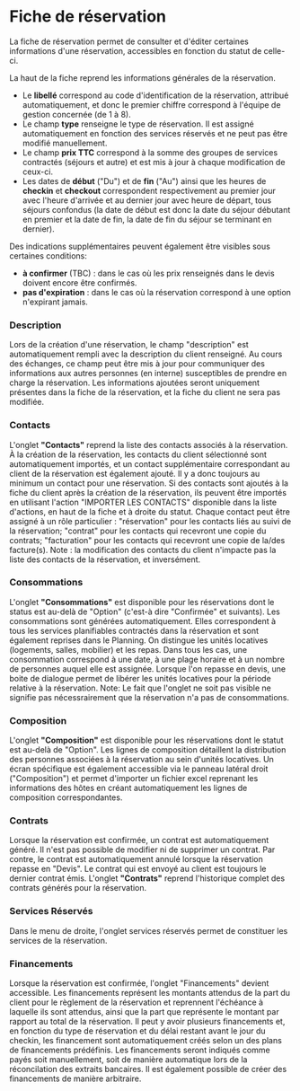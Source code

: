 # Fiche de réservation

La fiche de réservation permet de consulter et d'éditer certaines informations d'une réservation, accessibles en fonction du statut de celle-ci.


La haut de la fiche reprend les informations générales de la réservation.  
* Le **libellé** correspond au code d'identification de la réservation, attribué automatiquement, et donc le premier chiffre correspond à l'équipe de gestion concernée (de 1 à 8).  
* Le champ **type** renseigne le type de réservation. Il est assigné automatiquement en fonction des services réservés et ne peut pas être modifié manuellement.  
* Le champ **prix TTC** correspond à la somme des groupes de services contractés (séjours et autre) et est mis à jour à chaque modification de ceux-ci.  
* Les dates de **début** ("Du") et de **fin** ("Au") ainsi que les heures de **checkin** et **checkout** correspondent respectivement au premier jour avec l'heure d'arrivée et au dernier jour avec heure de départ, tous séjours confondus (la date de début est donc la date du séjour débutant en premier et la date de fin, la date de fin du séjour se terminant en dernier).  

Des indications supplémentaires peuvent également être visibles sous certaines conditions:  
* **à confirmer** (TBC) : dans le cas où les prix renseignés dans le devis doivent encore être confirmés.  
* **pas d'expiration** : dans le cas où la réservation correspond à une option n'expirant jamais.  

### Description
Lors de la création d'une réservation, le champ "description" est automatiquement rempli avec la description du client renseigné. Au cours des échanges, ce champ peut être mis à jour pour communiquer des informations aux autres personnes (en interne) susceptibles de prendre en charge la réservation.
Les informations ajoutées seront uniquement présentes dans la fiche de la réservation, et la fiche du client ne sera pas modifiée.


### Contacts
L'onglet **"Contacts"** reprend la liste des contacts associés à la réservation.
À la création de la réservation, les contacts du client sélectionné sont automatiquement importés, et un contact supplémentaire correspondant au client de la réservation est également ajouté.
Il y a donc toujours au minimum un contact pour une réservation.
Si des contacts sont ajoutés à la fiche du client après la création de la réservation, ils peuvent être importés en utilisant l'action "IMPORTER LES CONTACTS" disponible dans la liste d'actions, en haut de la fiche et à droite du statut.
Chaque contact peut être assigné à un rôle particulier : "réservation" pour les contacts liés au suivi de la réservation; "contrat" pour les contacts qui recevront une copie du contrats; "facturation" pour les contacts qui recevront une copie de la/des facture(s).
Note : la modification des contacts du client n'impacte pas la liste des contacts de la réservation, et inversément.

### Consommations
L'onglet **"Consommations"** est disponible pour les réservations dont le status est au-delà de "Option" (c'est-à dire "Confirmée" et suivants).
Les consommations sont générées automatiquement. Elles correspondent à tous les services planifiables contractés dans la réservation et sont également reprises dans le Planning.
On distingue les unités locatives (logements, salles, mobilier) et les repas. Dans tous les cas, une consommation correspond à une date, à une plage horaire et à un nombre de personnes auquel elle est assignée.
Lorsque l'on repasse en devis, une boite de dialogue permet de libérer les unités locatives pour la période relative à la réservation.
Note: Le fait que l'onglet ne soit pas visible ne signifie pas nécessrairement que la réservation n'a pas de consommations.

### Composition
L'onglet **"Composition"** est disponible pour les réservations dont le statut est au-delà de "Option".
Les lignes de composition détaillent la distribution des personnes associées à la réservation au sein d'unités locatives.
Un écran spécifique est également accessible via le panneau latéral droit ("Composition") et permet d'importer un fichier excel reprenant les informations des hôtes en créant automatiquement les lignes de composition correspondantes.

### Contrats
Lorsque la réservation est confirmée, un contrat est automatiquement généré.
Il n'est pas possible de modifier ni de supprimer un contrat. Par contre, le contrat est automatiquement annulé lorsque la réservation repasse en "Devis".
Le contrat qui est envoyé au client est toujours le dernier contrat émis.
L'onglet **"Contrats"** reprend l'historique complet des contrats générés pour la réservation.

### Services Réservés
Dans le menu de droite, l'onglet services réservés permet de constituer les services de la réservation.

### Financements
Lorsque la réservation est confirmée, l'onglet "Financements" devient accessible.
Les financements représent les montants attendus de la part du client pour le règlement de la réservation et reprennent l'échéance à laquelle ils sont attendus, ainsi que la part que représente le montant par rapport au total de la réservation.
Il peut y avoir plusieurs financements et, en fonction du type de réservation et du délai restant avant le jour du checkin, les financement sont automatiquement créés selon un des plans de financements prédéfinis.
Les financements seront indiqués comme payés soit manuellement, soit de manière automatique lors de la réconcilation des extraits bancaires.
Il est également possible de créer des financements de manière arbitraire.

